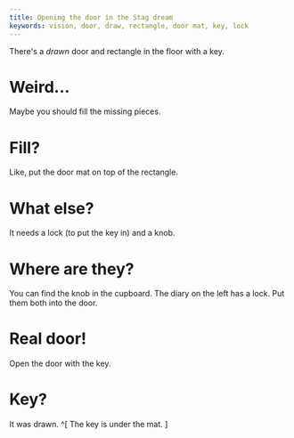 ```yaml
---
title: Opening the door in the Stag dream
keywords: vision, door, draw, rectangle, door mat, key, lock
---
```


There's a *drawn* door and rectangle in the floor with a key.

# Weird...
Maybe you should fill the missing pieces.

# Fill?
Like, put the door mat on top of the rectangle.

# What else?
It needs a lock (to put the key in) and a knob.

# Where are they?
You can find the knob in the cupboard. The diary on the left has a lock. Put them both into the door.

# Real door!
Open the door with the key.

# Key?
It was drawn. ^[ The key is under the mat. ]
